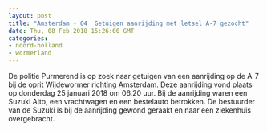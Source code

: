```yaml
---
layout: post
title: "Amsterdam - 04  Getuigen aanrijding met letsel A-7 gezocht"
date: Thu, 08 Feb 2018 15:26:00 GMT
categories: 
- noord-holland 
- wormerland 
---
```


De politie Purmerend is op zoek naar getuigen van een aanrijding op de A-7 bij de oprit  Wijdewormer richting Amsterdam. Deze aanrijding vond plaats op  donderdag 25 januari 2018 om 06.20 uur. Bij de aanrijding waren een Suzuki Alto, een vrachtwagen en een bestelauto betrokken. De bestuurder van de Suzuki is bij de aanrijding gewond geraakt en naar een ziekenhuis overgebracht.

